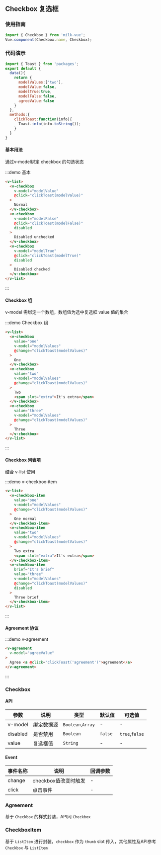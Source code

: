 <style>
.demo-checkbox{
  a{
    color:#66c6f2;
    margin-left:5px;
  }
  .vm-list-body>.vm-checkbox-wrapper{
    display:block;
    margin:15px;
  }
}
</style>
<script>
import { Toast } from 'packages';
export default {
  data(){
    return {
      modelValues:['two'],
      modelValue:false,
      modelTrue:true,
      modelFalse:false,
      agreeValue:false
    }
  },
  methods:{
    clickToast:function(info){
      Toast.info(info.toString());
    }
  }
}
</script>
## Checkbox 复选框

### 使用指南

```javascript
import { Checkbox } from 'milk-vue';
Vue.component(Checkbox.name, Checkbox);
```

### 代码演示

```javascript
import { Toast } from 'packages';
export default {
  data(){
    return {
      modelValues:['two'],
      modelValue:false,
      modelTrue:true,
      modelFalse:false,
      agreeValue:false
    }
  },
  methods:{
    clickToast:function(info){
      Toast.info(info.toString());
    }
  }
}
```


#### 基本用法

通过v-model绑定 checkbox 的勾选状态

:::demo 基本

```html
<v-list>
  <v-checkbox
    v-model="modelValue"
    @click="clickToast(modelValue)"
  >
    Normal
  </v-checkbox>
  <v-checkbox
    v-model="modelFalse"
    @click="clickToast(modelFalse)"
    disabled
  >
    Disabled unchecked
  </v-checkbox>
  <v-checkbox
    v-model="modelTrue"
    @click="clickToast(modelTrue)"
    disabled
  >
    Disabled checked
  </v-checkbox>
</v-list>
```
:::

#### Checkbox 组

v-model 需绑定一个数组，数组值为选中复选框 value 值的集合

:::demo Checkbox 组
```html
<v-list>
  <v-checkbox
    value="one"
    v-model="modelValues"
    @change="clickToast(modelValues)"
  >
    One
  </v-checkbox>
  <v-checkbox
    value="two"
    v-model="modelValues"
    @change="clickToast(modelValues)"
  >
    Two
    <span slot="extra">It's extra</span>
  </v-checkbox>
  <v-checkbox
    value="three"
    v-model="modelValues"
    @change="clickToast(modelValues)"
  >
    Three
  </v-checkbox>
</v-list>
```
:::

#### Checkbox 列表项

结合 v-list 使用

:::demo v-checkbox-item
```html
<v-list>
  <v-checkbox-item
    value="one"
    v-model="modelValues"
    @change="clickToast(modelValues)"
  >
    One normal
  </v-checkbox-item>
  <v-checkbox-item
    value="two"
    v-model="modelValues"
    @change="clickToast(modelValues)"
  >
    Two extra
    <span slot="extra">It's extra</span>
  </v-checkbox-item>
  <v-checkbox-item
    brief="It's brief"
    value="three"
    v-model="modelValues"
    @change="clickToast(modelValues)"
    disabled
  >
    Three brief
  </v-checkbox-item>
</v-list>
```
:::

#### Agreement 协议

:::demo v-agreement

```html
<v-agreement
  v-model="agreeValue"
>
  Agree <a @click="clickToast('agreement')">agreement</a>
</v-agreement>
```
:::

### Checkbox

#### API

| 参数 | 说明 | 类型 | 默认值 | 可选值 |
|-----------|-----------|-----------|-------------|-------------|
| v-model | 绑定数据源 | `Boolean`,`Array` | - | - |
| disabled | 是否禁用 | `Boolean` | `false` | `true`,`false` |
| value | 复选框值 | `String` | - | - |

#### Event

| 事件名称 | 说明 | 回调参数 |
|-----------|-----------|-----------|
| change | checkbox值改变时触发 | - |
| click | 点击事件 | - |

### Agreement

基于 `Checkbox` 的样式封装，API同 `Checkbox`

### CheckboxItem

基于 `ListItem` 进行封装，`checkbox` 作为 `thumb` slot 传入，其他属性及API参考 `Checkbox` 与 `ListItem`
